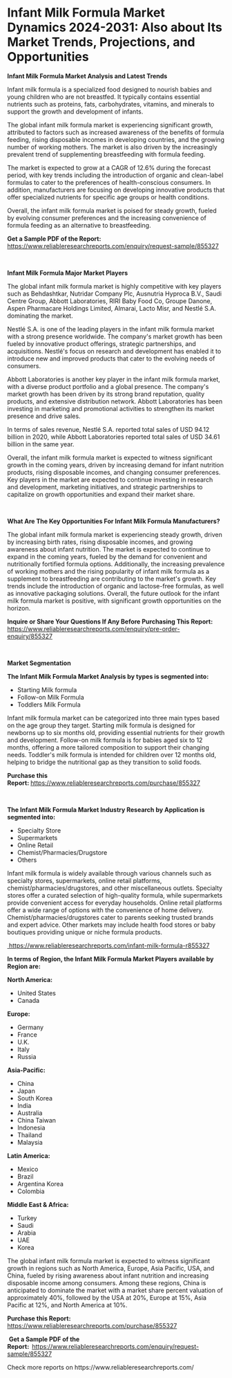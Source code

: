<p><h1>Infant Milk Formula Market Dynamics 2024-2031: Also about Its Market Trends, Projections, and Opportunities</h1></p><p><strong>Infant Milk Formula Market Analysis and Latest Trends</strong></p>
<p><p>Infant milk formula is a specialized food designed to nourish babies and young children who are not breastfed. It typically contains essential nutrients such as proteins, fats, carbohydrates, vitamins, and minerals to support the growth and development of infants.</p><p>The global infant milk formula market is experiencing significant growth, attributed to factors such as increased awareness of the benefits of formula feeding, rising disposable incomes in developing countries, and the growing number of working mothers. The market is also driven by the increasingly prevalent trend of supplementing breastfeeding with formula feeding.</p><p>The market is expected to grow at a CAGR of 12.6% during the forecast period, with key trends including the introduction of organic and clean-label formulas to cater to the preferences of health-conscious consumers. In addition, manufacturers are focusing on developing innovative products that offer specialized nutrients for specific age groups or health conditions.</p><p>Overall, the infant milk formula market is poised for steady growth, fueled by evolving consumer preferences and the increasing convenience of formula feeding as an alternative to breastfeeding.</p></p>
<p><strong>Get a Sample PDF of the Report:&nbsp;</strong> <a href="https://www.reliableresearchreports.com/enquiry/request-sample/855327">https://www.reliableresearchreports.com/enquiry/request-sample/855327</a></p>
<p>&nbsp;</p>
<p><strong>Infant Milk Formula Major Market Players</strong></p>
<p><p>The global infant milk formula market is highly competitive with key players such as Behdashtkar, Nutridar Company Plc, Ausnutria Hyproca B.V., Saudi Centre Group, Abbott Laboratories, RIRI Baby Food Co, Groupe Danone, Aspen Pharmacare Holdings Limited, Almarai, Lacto Misr, and Nestlé S.A. dominating the market.</p><p>Nestlé S.A. is one of the leading players in the infant milk formula market with a strong presence worldwide. The company's market growth has been fueled by innovative product offerings, strategic partnerships, and acquisitions. Nestlé's focus on research and development has enabled it to introduce new and improved products that cater to the evolving needs of consumers.</p><p>Abbott Laboratories is another key player in the infant milk formula market, with a diverse product portfolio and a global presence. The company's market growth has been driven by its strong brand reputation, quality products, and extensive distribution network. Abbott Laboratories has been investing in marketing and promotional activities to strengthen its market presence and drive sales.</p><p>In terms of sales revenue, Nestlé S.A. reported total sales of USD 94.12 billion in 2020, while Abbott Laboratories reported total sales of USD 34.61 billion in the same year.</p><p>Overall, the infant milk formula market is expected to witness significant growth in the coming years, driven by increasing demand for infant nutrition products, rising disposable incomes, and changing consumer preferences. Key players in the market are expected to continue investing in research and development, marketing initiatives, and strategic partnerships to capitalize on growth opportunities and expand their market share.</p></p>
<p>&nbsp;</p>
<p><strong>What Are The Key Opportunities For Infant Milk Formula Manufacturers?</strong></p>
<p><p>The global infant milk formula market is experiencing steady growth, driven by increasing birth rates, rising disposable incomes, and growing awareness about infant nutrition. The market is expected to continue to expand in the coming years, fueled by the demand for convenient and nutritionally fortified formula options. Additionally, the increasing prevalence of working mothers and the rising popularity of infant milk formula as a supplement to breastfeeding are contributing to the market's growth. Key trends include the introduction of organic and lactose-free formulas, as well as innovative packaging solutions. Overall, the future outlook for the infant milk formula market is positive, with significant growth opportunities on the horizon.</p></p>
<p><strong>Inquire or Share Your Questions If Any Before Purchasing This Report:</strong> <a href="https://www.reliableresearchreports.com/enquiry/pre-order-enquiry/855327">https://www.reliableresearchreports.com/enquiry/pre-order-enquiry/855327</a></p>
<p>&nbsp;</p>
<p><strong>Market Segmentation</strong></p>
<p><strong>The Infant Milk Formula Market Analysis by types is segmented into:</strong></p>
<p><ul><li>Starting Milk formula</li><li>Follow-on Milk Formula</li><li>Toddlers Milk Formula</li></ul></p>
<p><p>Infant milk formula market can be categorized into three main types based on the age group they target. Starting milk formula is designed for newborns up to six months old, providing essential nutrients for their growth and development. Follow-on milk formula is for babies aged six to 12 months, offering a more tailored composition to support their changing needs. Toddler's milk formula is intended for children over 12 months old, helping to bridge the nutritional gap as they transition to solid foods.</p></p>
<p><strong>Purchase this Report:&nbsp;</strong><a href="https://www.reliableresearchreports.com/purchase/855327">https://www.reliableresearchreports.com/purchase/855327</a></p>
<p>&nbsp;</p>
<p><strong>The Infant Milk Formula Market Industry Research by Application is segmented into:</strong></p>
<p><ul><li>Specialty Store</li><li>Supermarkets</li><li>Online Retail</li><li>Chemist/Pharmacies/Drugstore</li><li>Others</li></ul></p>
<p><p>Infant milk formula is widely available through various channels such as specialty stores, supermarkets, online retail platforms, chemist/pharmacies/drugstores, and other miscellaneous outlets. Specialty stores offer a curated selection of high-quality formula, while supermarkets provide convenient access for everyday households. Online retail platforms offer a wide range of options with the convenience of home delivery. Chemist/pharmacies/drugstores cater to parents seeking trusted brands and expert advice. Other markets may include health food stores or baby boutiques providing unique or niche formula products.</p></p>
<p><a href="https://www.reliableresearchreports.com/infant-milk-formula-r855327">&nbsp;https://www.reliableresearchreports.com/infant-milk-formula-r855327</a></p>
<p><strong>In terms of Region, the Infant Milk Formula Market Players available by Region are:</strong></p>
<p>
    <p> <strong> North America: </strong>
        <ul>
            <li>United States</li>
            <li>Canada</li>
        </ul>
        </p> 
    <p> <strong> Europe: </strong>
        <ul>
            <li>Germany</li>
            <li>France</li>
            <li>U.K.</li>
            <li>Italy</li>
            <li>Russia</li>
        </ul>
        </p> 
    <p> <strong> Asia-Pacific: </strong>
        <ul>
            <li>China</li>
            <li>Japan</li>
            <li>South Korea</li>
            <li>India</li>
            <li>Australia</li>
            <li>China Taiwan</li>
            <li>Indonesia</li>
            <li>Thailand</li>
            <li>Malaysia</li>
        </ul>
        </p> 
    <p> <strong> Latin America: </strong>
        <ul>
            <li>Mexico</li>
            <li>Brazil</li>
            <li>Argentina Korea</li>
            <li>Colombia</li>
        </ul>
        </p> 
    <p> <strong> Middle East & Africa: </strong>
        <ul>
            <li>Turkey</li>
            <li>Saudi</li>
            <li>Arabia</li>
            <li>UAE</li>
            <li>Korea</li>
        </ul>
    </p>
    </p>
<p><p>The global infant milk formula market is expected to witness significant growth in regions such as North America, Europe, Asia Pacific, USA, and China, fueled by rising awareness about infant nutrition and increasing disposable income among consumers. Among these regions, China is anticipated to dominate the market with a market share percent valuation of approximately 40%, followed by the USA at 20%, Europe at 15%, Asia Pacific at 12%, and North America at 10%.</p></p>
<p><strong>Purchase this Report: </strong><a href="https://www.reliableresearchreports.com/purchase/855327">https://www.reliableresearchreports.com/purchase/855327</a></p>
<p>&nbsp;<strong>Get a Sample PDF of the Report:&nbsp;&nbsp;</strong><a href="https://www.reliableresearchreports.com/enquiry/request-sample/855327">https://www.reliableresearchreports.com/enquiry/request-sample/855327</a></p>
<p><strong></strong></p>
<p>Check more reports on https://www.reliableresearchreports.com/</p>